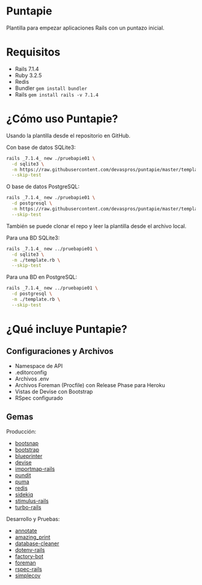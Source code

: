 # Puntapie

Plantilla para empezar aplicaciones Rails con un puntazo inicial.

# Requisitos

* Rails 7.1.4
* Ruby 3.2.5
* Redis
* Bundler `gem install bundler`
* Rails `gem install rails -v 7.1.4`

# ¿Cómo uso Puntapie?

Usando la plantilla desde el repositorio en GitHub.

Con base de datos SQLite3:

```bash
rails _7.1.4_ new ./pruebapie01 \
  -d sqlite3 \
  -m https://raw.githubusercontent.com/devaspros/puntapie/master/template.rb \
  --skip-test
```

O base de datos PostgreSQL:

```bash
rails _7.1.4_ new ./pruebapie01 \
  -d postgresql \
  -m https://raw.githubusercontent.com/devaspros/puntapie/master/template.rb \
  --skip-test
```

También se puede clonar el repo y leer la plantilla desde el archivo local.

Para una BD SQLite3:

```bash
rails _7.1.4_ new ../pruebapie01 \
  -d sqlite3 \
  -m ./template.rb \
  --skip-test
```

Para una BD en PostgreSQL:

```bash
rails _7.1.4_ new ../pruebapie01 \
  -d postgresql \
  -m ./template.rb \
  --skip-test
```

# ¿Qué incluye Puntapie?

## Configuraciones y Archivos

- Namespace de API
- .editorconfig
- Archivos .env
- Archivos Foreman (Procfile) con Release Phase para Heroku
- Vistas de Devise con Bootstrap
- RSpec configurado

## Gemas

Producción:

- [bootsnap](https://github.com/shopify/bootsnap)
- [bootstrap](https://github.com/twbs/bootstrap-rubygem)
- [blueprinter](https://github.com/procore/blueprinter)
- [devise](https://github.com/heartcombo/devise)
- [importmap-rails](https://github.com/rails/importmap-rails)
- [pundit](https://github.com/varvet/pundit)
- [puma](https://github.com/puma/puma)
- [redis](https://github.com/redis/redis-rb)
- [sidekiq](https://github.com/mperham/sidekiq)
- [stimulus-rails](https://github.com/hotwired/stimulus-rails)
- [turbo-rails](https://github.com/hotwired/turbo-rails)

Desarrollo y Pruebas:

- [annotate](https://github.com/ctran/annotate_models)
- [amazing_print](https://github.com/amazing-print/amazing_print)
- [database-cleaner](https://github.com/DatabaseCleaner/database_cleaner)
- [dotenv-rails](https://github.com/bkeepers/dotenv)
- [factory-bot](https://github.com/thoughtbot/factory_bot/)
- [foreman](https://github.com/ddollar/foreman)
- [rspec-rails](https://github.com/rspec/rspec-rails)
- [simplecov](https://github.com/simplecov-ruby/simplecov)
